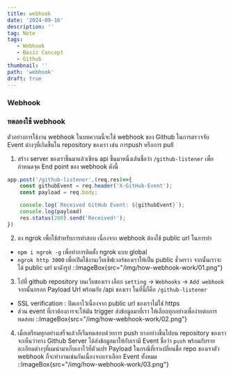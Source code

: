 ```yaml
---
title: webhook
date: '2024-09-16'
description: ''
tag: Note
tags:
   - Webhook
   - Basic Concept
   - Github
thumbnail: ''
path: 'webhook'
draft: true
---
```


### Webhook

### ทดลองใช้ webhook
ตัวอย่างการใช้งาน webhook ในบทความนี้จะใช้ webhook ของ Github ในการตรวจจับ Event ต่างๆที่เกิดขึ้นใน repository ของเรา เช่น การpush หรือการ pull
1. สร้าง server ของเราขึ้นมาแล้วเขียน api ขึ้นมาหนึ่งเส้นชื่อว่า `/github-listener` เพื่อกำหนดจุด End point ของ webhook ดังนี้
```js
app.post('/github-listener',(req,res)=>{
    const githubEvent = req.header('X-GitHub-Event');
    const payload = req.body;

    console.log(`Received GitHub Event: ${githubEvent}`);
    console.log(payload)
    res.status(200).send('Received!');
})
```
2. ลง ngrok เพื่อใช้สำหรับการทำสอบ เนื่องจาก webhook ต้องใช้ public url ในการทำ
- `npm i ngrok -g` เพื่อทำการติดตั้ง ngrok แบบ global
- `ngrok http 3000` เพื่อเปิดใช้งานเว็บเซิฟเวอร์ของเราให้เป็น public ชั่วคราว จากนั้นเราจะได้ public url มาดังรูป
::ImageBox{src="/img/how-webhook-work/01.png"}

3. ไปที่ github repository บนเว็บของเรา เลือก `setting` -> `Webhooks` -> `Add webhook` จากนั้นกรอก Payload Url พร้อมกัย /api ของเรา ในที่นี้ก็คือ `/github-listener`
- SSL verification : ปิดเอาไว้เนื่องจาก public url ของเราไม่ใช่ https
- ส่วน event ที่เราต้องการจะให้มัน trigger ส่งข้อมูลมาที่เรา ให้เลือกทุกอย่างเพื่อง่ายต่อการทดสอบ
::ImageBox{src="/img/how-webhook-work/02.png"}

4. เมื่อเตรียมทุกอย่างเสร็จแล้วก็เริ่มทดสอบด้วยการ push บางอย่างขึ้นไปบน repository ของเรา จะเห็นว่าทาง Github Server ได้ส่งข้อมูลมาให้กับเรามี Event ชื่อว่า `push` พร้อมกับรายละเอียดต่างๆที่ผมนำมาเก็บเอาไว้ที่ตัวแปร Payload ในกรณีที่เราเปลี่ยนชื่อ repo ของเราตัว webhook ก็จะทำงานเช่นกันเนื่องจากเราเลือก Event ทั้งหมด
::ImageBox{src="/img/how-webhook-work/03.png"}
